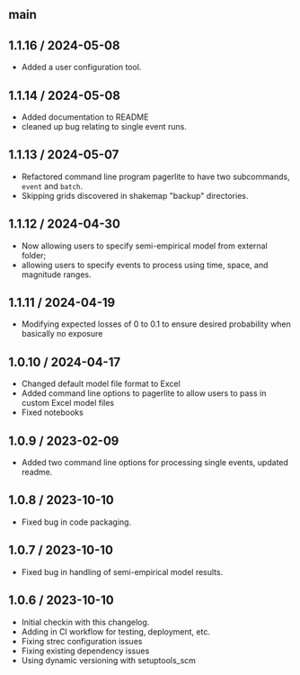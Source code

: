 ## main

## 1.1.16 / 2024-05-08
 - Added a user configuration tool.

## 1.1.14 / 2024-05-08
 - Added documentation to README
 - cleaned up bug relating to single event runs.

## 1.1.13 / 2024-05-07
 - Refactored command line program pagerlite to have two subcommands, `event` and `batch`.
 - Skipping grids discovered in shakemap "backup" directories.

## 1.1.12 / 2024-04-30
 - Now allowing users to specify semi-empirical model from external folder;
 - allowing users to specify events to process using time, space, and magnitude ranges.

## 1.1.11 / 2024-04-19
 - Modifying expected losses of 0 to 0.1 to ensure desired probability when basically no exposure

## 1.0.10 / 2024-04-17
 - Changed default model file format to Excel
 - Added command line options to pagerlite to allow users to pass in custom Excel model files
 - Fixed notebooks
## 1.0.9 / 2023-02-09
 - Added two command line options for processing single events, updated readme.

## 1.0.8 / 2023-10-10
 - Fixed bug in code packaging.

## 1.0.7 / 2023-10-10
 - Fixed bug in handling of semi-empirical model results.


## 1.0.6 / 2023-10-10
 - Initial checkin with this changelog.
 - Adding in CI workflow for testing, deployment, etc.
 - Fixing strec configuration issues
 - Fixing existing dependency issues
 - Using dynamic versioning with setuptools_scm